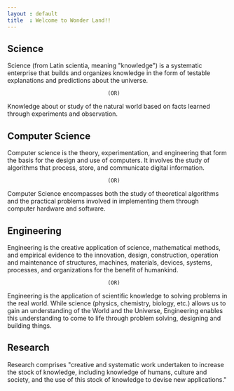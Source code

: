 ```yaml
---
layout : default
title  : Welcome to Wonder Land!!
---
```


## Science

Science (from Latin scientia, meaning "knowledge") is a systematic enterprise that builds and organizes knowledge in the form of testable explanations and predictions about the universe. 

									(OR)

Knowledge about or study of the natural world based on facts learned through experiments and observation.

## Computer Science

Computer science is the theory, experimentation, and engineering that form the basis for the design and use of computers. It involves the study of algorithms that process, store, and communicate digital information.  

									(OR)

Computer Science encompasses both the study of theoretical algorithms and the practical problems involved in implementing them through computer hardware and software.


## Engineering

Engineering is the creative application of science, mathematical methods, and empirical evidence to the innovation, design, construction, operation and maintenance of structures, machines, materials, devices, systems, processes, and organizations for the benefit of humankind. 

									(OR)

Engineering is the application of scientific knowledge to solving problems in the real world. While science (physics, chemistry, biology, etc.) allows us to gain an understanding of the World and the Universe, Engineering enables this understanding to come to life through problem solving, designing and building things.

## Research

Research comprises "creative and systematic work undertaken to increase the stock of knowledge, including knowledge of humans, culture and society, and the use of this stock of knowledge to devise new applications."




